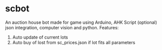 # scbot
An auction house bot made for game using Arduino, AHK Script (optional) json integration, computer vision and python.
Features:
1) Auto update of current lots
2) Auto buy of lost from sc_prices.json if lot fits all parameters
